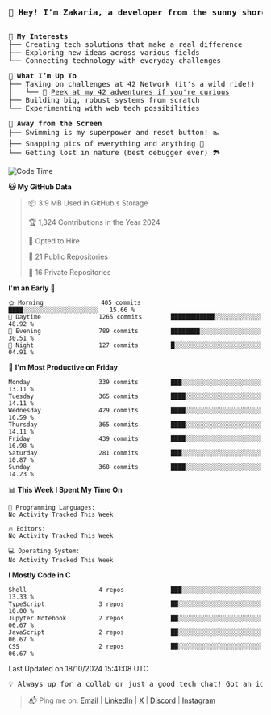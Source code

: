 
<pre align="center">

<h3>👋 Hey! I'm Zakaria, a developer from the sunny shores of Morocco 🇲🇦</h>
</pre>

<pre>
🎯 <b>My Interests</b>
├── Creating tech solutions that make a real difference
├── Exploring new ideas across various fields
└── Connecting technology with everyday challenges
</pre>

<pre>
🚀 <b>What I’m Up To</b>
├── Taking on challenges at 42 Network (it's a wild ride!)
│   └── 🔗 <a href="https://github.com/zelhajou/42cursus">Peek at my 42 adventures if you're curious</a> 
├── Building big, robust systems from scratch
└── Experimenting with web tech possibilities
</pre>

<pre>
🌊 <b>Away from the Screen</b>
├── Swimming is my superpower and reset button! 🏊
├── Snapping pics of everything and anything 📸
└── Getting lost in nature (best debugger ever) 🏞️
</pre>

<!--START_SECTION:waka-->
![Code Time](http://img.shields.io/badge/Code%20Time-0%20secs-blue)

**🐱 My GitHub Data** 

> 📦 3.9 MB Used in GitHub's Storage 
 > 
> 🏆 1,324 Contributions in the Year 2024
 > 
> 💼 Opted to Hire
 > 
> 📜 21 Public Repositories 
 > 
> 🔑 16 Private Repositories 
 > 
**I'm an Early 🐤** 

```text
🌞 Morning                405 commits         ████░░░░░░░░░░░░░░░░░░░░░   15.66 % 
🌆 Daytime                1265 commits        ████████████░░░░░░░░░░░░░   48.92 % 
🌃 Evening                789 commits         ████████░░░░░░░░░░░░░░░░░   30.51 % 
🌙 Night                  127 commits         █░░░░░░░░░░░░░░░░░░░░░░░░   04.91 % 
```
📅 **I'm Most Productive on Friday** 

```text
Monday                   339 commits         ███░░░░░░░░░░░░░░░░░░░░░░   13.11 % 
Tuesday                  365 commits         ████░░░░░░░░░░░░░░░░░░░░░   14.11 % 
Wednesday                429 commits         ████░░░░░░░░░░░░░░░░░░░░░   16.59 % 
Thursday                 365 commits         ████░░░░░░░░░░░░░░░░░░░░░   14.11 % 
Friday                   439 commits         ████░░░░░░░░░░░░░░░░░░░░░   16.98 % 
Saturday                 281 commits         ███░░░░░░░░░░░░░░░░░░░░░░   10.87 % 
Sunday                   368 commits         ████░░░░░░░░░░░░░░░░░░░░░   14.23 % 
```


📊 **This Week I Spent My Time On** 

```text
💬 Programming Languages: 
No Activity Tracked This Week

🔥 Editors: 
No Activity Tracked This Week

💻 Operating System: 
No Activity Tracked This Week
```

**I Mostly Code in C** 

```text
Shell                    4 repos             ███░░░░░░░░░░░░░░░░░░░░░░   13.33 % 
TypeScript               3 repos             ██░░░░░░░░░░░░░░░░░░░░░░░   10.00 % 
Jupyter Notebook         2 repos             ██░░░░░░░░░░░░░░░░░░░░░░░   06.67 % 
JavaScript               2 repos             ██░░░░░░░░░░░░░░░░░░░░░░░   06.67 % 
CSS                      2 repos             ██░░░░░░░░░░░░░░░░░░░░░░░   06.67 % 
```




 Last Updated on 18/10/2024 15:41:08 UTC
<!--END_SECTION:waka-->

<pre align="left">
💡 Always up for a collab or just a good tech chat! Got an idea? Let's make it happen!
</pre>
> 


> 📬 Ping me on: <a href="mailto:zelhajou@gmail.com">Email</a> | <a href="https://www.linkedin.com/in/zelhajou/">LinkedIn</a> | <a href="https://x.com/zelhajou">X</a> | <a href="https://discord.com/users/aaaikrz">Discord</a> | <a href="https://www.instagram.com/aaaikrz/">Instagram</a>
</pre>



<!--

| <a href="https://t.me/aaaikrz">Telegram</a>

> [<img
       align="center"
       alt="Gmail"
       width="15px"
       src="https://cdn.simpleicons.org/gmail/000/fff"
     />](mailto:zelhajou@gmail.com) | [ <img
       align="center"
       alt="Linkedin"
       width="15px"
       src="https://cdn.simpleicons.org/linkedin/000/fff"
     />](https://www.linkedin.com/in/zelhajou/) | [  <img
       align="center"
       alt="Twitter"
       width="15px"
       src="https://cdn.simpleicons.org/x/000/fff?viewbox=auto"
     />](https://twitter.com/zelhajou) | [     <img
       align="center"
       alt="Discord"
       width="15px"
       src="https://cdn.simpleicons.org/discord/000/fff?viewbox=auto"
     />](https://discord.com/users/aaaikrz) | [     <img
        align="center"
       alt="Telegram"
       width="15px"
       src="https://cdn.simpleicons.org/telegram/000/fff?viewbox=auto"
     />](https://t.me/aaaikrz) | [     <img
       align="center"
       alt="Instagram"
       width="15px"
       src="https://cdn.simpleicons.org/instagram/000/fff?viewbox=auto"
     />](https://www.instagram.com/aaaikrz/)
-->
<!--
<br>
<div align="center">

<q>مستعجل بس بتدرج - شب جديد</q> 
</div>
-->
<!--
<blockquote>
<div>

  <a href="mailto:zelhajou@gmail.com">
     <img
           align="left"
       alt="Gmail"
       width="15px"
       src="https://cdn.simpleicons.org/gmail/000/fff"
     />
   </a>
   <a href="https://www.linkedin.com/in/zelhajou/">
     <img
                align="left"
       alt="Linkedin"
       width="15px"
       src="https://cdn.simpleicons.org/linkedin/000/fff"
     />
   </a>
   <a href="https://twitter.com/zelhajou">
     <img
           align="left"
       alt="Twitter"
       width="15px"
       src="https://cdn.simpleicons.org/x/000/fff?viewbox=auto"
     />
   </a>
   <a href="https://discord.com/users/aaaikrz">
     <img
                align="left"
       alt="Discord"
       width="15px"
       src="https://cdn.simpleicons.org/discord/000/fff?viewbox=auto"
     />
   </a>
   <a href="https://t.me/aaaikrz">
     <img
                 align="left"
       alt="Telegram"
       width="15px"
       src="https://cdn.simpleicons.org/telegram/000/fff?viewbox=auto"
     />
   </a>
   <a href="https://www.instagram.com/aaaikrz/">
     <img
                 align="left"
       alt="Instagram"
       width="15px"
       src="https://cdn.simpleicons.org/instagram/000/fff?viewbox=auto"
     />
   </a>
</div>
</blockquote>
-->
<!--
![IMG_0077 (1)](https://github.com/user-attachments/assets/d0f2ddd5-8c30-44ff-886a-3fd96e7939da)

-->
